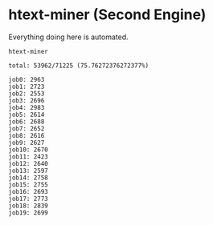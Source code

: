 # htext-miner (Second Engine)

Everything doing here is automated.

```
htext-miner

total: 53962/71225 (75.76272376272377%)

job0: 2963
job1: 2723
job2: 2553
job3: 2696
job4: 2983
job5: 2614
job6: 2688
job7: 2652
job8: 2616
job9: 2627
job10: 2670
job11: 2423
job12: 2640
job13: 2597
job14: 2758
job15: 2755
job16: 2693
job17: 2773
job18: 2839
job19: 2699
```